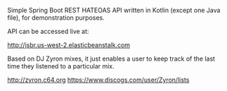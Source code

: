 Simple Spring Boot REST HATEOAS API written in Kotlin (except one Java file), for demonstration purposes.

API can be accessed live at: 

http://jsbr.us-west-2.elasticbeanstalk.com

Based on DJ Zyron mixes, it just enables a user to keep track of the last time they listened to a particular mix.

http://zyron.c64.org
https://www.discogs.com/user/Zyron/lists

